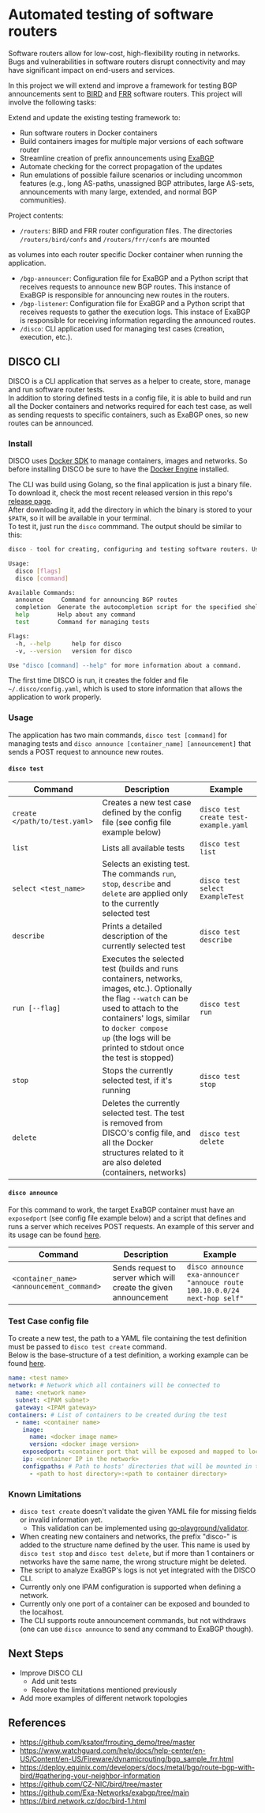 # Automated testing of software routers

Software routers allow for low-cost, high-flexibility routing in networks. Bugs and vulnerabilities in software routers disrupt connectivity and may have significant impact on end-users and services.

In this project we will extend and improve a framework for testing BGP announcements sent to [BIRD](https://github.com/CZ-NIC/bird) and [FRR](https://github.com/FRRouting/frr) software routers. This project will involve the following tasks:

Extend and update the existing testing framework to:

- Run software routers in Docker containers
- Build containers images for multiple major versions of each software router
- Streamline creation of prefix announcements using [ExaBGP](https://github.com/Exa-Networks/exabgp)
- Automate checking for the correct propagation of the updates
- Run emulations of possible failure scenarios or including uncommon features (e.g., long AS-paths, unassigned BGP attributes, large AS-sets, announcements with many large, extended, and normal BGP communities).

Project contents:

- `/routers`: BIRD and FRR router configuration files. The directories `/routers/bird/confs` and `/routers/frr/confs` are mounted

as volumes into each router specific Docker container when running the application.  
- `/bgp-announcer`: Configuration file for ExaBGP and a Python script that receives requests to announce new BGP routes.
This instance of ExaBGP is responsible for announcing new routes in the routers.
- `/bgp-listener`: Configuration file for ExaBGP and a Python script that receives requests to gather the execution logs.
This instace of ExaBGP is responsible for receiving information regarding the announced routes.
- `/disco`: CLI application used for managing test cases (creation, execution, etc.).

## DISCO CLI

DISCO is a CLI application that serves as a helper to create, store, manage and run software router tests.  
In addition to storing defined tests in a config file, it is able to build and run all the Docker containers and networks required for each test case,
as well as sending requests to specific containers, such as ExaBGP ones, so new routes can be announced.

### Install

DISCO uses [Docker SDK](https://docs.docker.com/engine/api/sdk/) to manage containers, images and networks.
So before installing DISCO be sure to have the [Docker Engine](https://docs.docker.com/engine/install/) installed.

The CLI was build using Golang, so the final application is just a binary file. To download it, check the most recent released version in this repo's [release page](https://github.com/hfscheid/ai-project/releases).  
After downloading it, add the directory in which the binary is stored to your `$PATH`, so it will be available in your terminal.  
To test it, just run the `disco` commmand. The output should be similar to this:

```sh
disco - tool for creating, configuring and testing software routers. Use 'disco help' to list all available commands

Usage:
  disco [flags]
  disco [command]

Available Commands:
  announce     Command for announcing BGP routes
  completion  Generate the autocompletion script for the specified shell
  help        Help about any command
  test        Command for managing tests

Flags:
  -h, --help      help for disco
  -v, --version   version for disco

Use "disco [command] --help" for more information about a command.
```

The first time DISCO is run, it creates the folder and file `~/.disco/config.yaml`, which is used to store information that allows the application to work properly.

### Usage

The application has two main commands, `disco test [command]` for managing tests and `disco announce [container_name] [announcement]` that sends a POST request to announce new routes.  

#### `disco test`

| Command                       | Description                                                                                                                                                                                                                                                | Example                               |
| ----------------------------- | ---------------------------------------------------------------------------------------------------------------------------------------------------------------------------------------------------------------------------------------------------------- | ------------------------------------- |
| `create </path/to/test.yaml>` | Creates a new test case defined by the config file (see config file example below)                                                                                                                                                                         | `disco test create test-example.yaml` |
| `list`                        | Lists all available tests                                                                                                                                                                                                                                  | `disco test list`                     |
| `select <test_name>`          | Selects an existing test. The commands `run`, `stop`, `describe` and `delete` are applied only to the currently selected test                                                                                                                              | `disco test select ExampleTest`       |
| `describe`                    | Prints a detailed description of the currently selected test                                                                                                                                                                                               | `disco test describe`                 |
| `run [--flag]`                | Executes the selected test (builds and runs containers, networks, images, etc.). Optionally the flag `--watch` can be used to attach to the containers' logs, similar to `docker compose up` (the logs will be printed to stdout once the test is stopped) | `disco test run`                      |
| `stop`                        | Stops the currently selected test, if it's running                                                                                                                                                                                                         | `disco test stop`                     |
| `delete`                      | Deletes the currently selected test. The test is removed from DISCO's config file, and all the Docker structures related to it are also deleted (containers, networks)                                                                                     | `disco test delete`                   |

#### `disco announce`

For this command to work, the target ExaBGP container must have an `exposedport` (see config file example below) and a script that defines and runs a server which receives
POST requests. An example of this server and its usage can be found [here](https://github.com/hfscheid/ai-project/tree/master/bgp-announcer).

| Command                                   | Description                                                      | Example                                                                    |
| ----------------------------------------- | ---------------------------------------------------------------- | -------------------------------------------------------------------------- |
| `<container_name> <announcement_command>` | Sends request to server which will create the given announcement | `disco announce exa-announcer "annouce route 100.10.0.0/24 next-hop self"` |


### Test Case config file

To create a new test, the path to a YAML file containing the test definition must be passed to `disco test create` command.  
Below is the base-structure of a test definition, a working example can be found [here](https://github.com/hfscheid/ai-project/tree/master/test-example.yaml).

```yaml
name: <test name>
network: # Network which all containers will be connected to
  name: <network name>
  subnet: <IPAM subnet>
  gateway: <IPAM gateway>
containers: # List of containers to be created during the test
  - name: <container name>
    image:
      name: <docker image name>
      version: <docker image version>
    exposedport: <container port that will be exposed and mapped to localhost>
    ip: <container IP in the network>
    configpaths: # Path to hosts' directories that will be mounted in the container
      - <path to host directory>:<path to container directory>
```

### Known Limitations

- `disco test create` doesn't validate the given YAML file for missing fields or invalid information yet.
    - This validation can be implemented using [go-playground/validator](https://github.com/go-playground/validator).
- When creating new containers and networks, the prefix "disco-" is added to the structure name defined by the user.
This name is used by `disco test stop` and `disco test delete`, but if more than 1 containers or networks have the same name,
the wrong structure might be deleted.
- The script to analyze ExaBGP's logs is not yet integrated with the DISCO CLI.
- Currently only one IPAM configuration is supported when defining a network.
- Currently only one port of a container can be exposed and bounded to the localhost.
- The CLI supports route announcement commands, but not withdraws (one can use `disco announce` to send any command to ExaBGP though).

## Next Steps

- Improve DISCO CLI
    - Add unit tests
    - Resolve the limitations mentioned previously
- Add more examples of different network topologies

## References

- https://github.com/ksator/frrouting_demo/tree/master
- https://www.watchguard.com/help/docs/help-center/en-US/Content/en-US/Fireware/dynamicrouting/bgp_sample_frr.html
- https://deploy.equinix.com/developers/docs/metal/bgp/route-bgp-with-bird/#gathering-your-neighbor-information
- https://github.com/CZ-NIC/bird/tree/master
- https://github.com/Exa-Networks/exabgp/tree/main
- https://bird.network.cz/doc/bird-1.html
